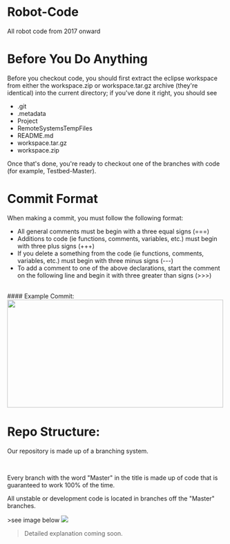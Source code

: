 # Robot-Code
All robot code from 2017 onward 
# Before You Do Anything
Before you checkout code, you should first extract the eclipse workspace from
either the workspace\.zip or workspace\.tar\.gz archive \(they're identical\)
into the current directory; if you've done it right, you should see
* \.git
* \.metadata
* Project
* RemoteSystemsTempFiles
* README\.md
* workspace\.tar\.gz
* workspace\.zip

Once that's done, you're ready to checkout one of the branches with code \(for
example, Testbed\-Master\)\.

# Commit Format
<p> When making a commit, you must follow the following format:</p>
<ul>
<li>All general comments must be begin with a three equal signs (===)</li>
<li>Additions to code (ie functions, comments, variables, etc.) must begin with three plus signs (+++)</li>
<li>If you delete a something from the code (ie functions, comments, variables, etc.) must begin with three minus signs (---)</li>
<li>To add a comment to one of the above declarations, start the comment on the following line and begin it with three greater than signs (>>>)</li>
</ul>
<br>
#### Example Commit:
<img src="http://i.imgur.com/PoLYEs9.png" 
width="500" height="250">

# Repo Structure:
<p>Our repository is made up of a branching system.</p>
<br>
<p>Every branch with the word "Master" in the title is made up of code that is guaranteed to work 100% of the time.</p>
<p>All unstable or development code is located in branches off the "Master" branches.</p>
>see image below


<img src="https://lh3.googleusercontent.com/D-X1A46uG-e1-miDi2xhKDB3HSkM_RH9au4HC1Q3uMSpsbSLXR4id3hB-f2w9mbNt6Wi8hEVZg=w1920-h873-no">


>Detailed explanation coming soon. 
